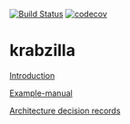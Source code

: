 [![Build Status](https://travis-ci.org/crabzilla/krabzilla.svg?branch=master)](https://travis-ci.org/crabzilla/krabzilla)
[![codecov](https://codecov.io/gh/crabzilla/krabzilla/branch/master/graph/badge.svg)](https://codecov.io/gh/crabzilla/krabzilla)

# krabzilla

[Introduction](https://crabzilla.github.io/krabzilla/docs/introduction.html)

[Example-manual](https://crabzilla.github.io/krabzilla/docs/example-manual.html)

[Architecture decision records](https://github.com/crabzilla/krabzilla/tree/master/doc/architecture/decisions)
